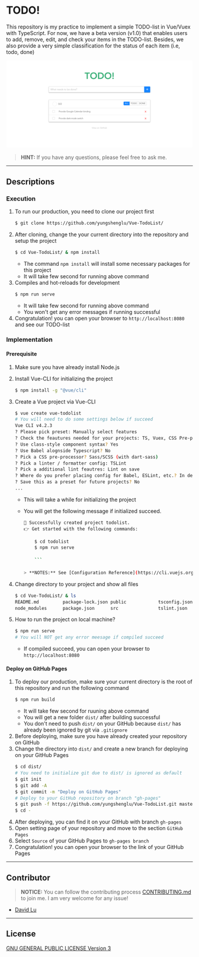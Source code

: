 # TODO!

This repository is my practice to implement a simple TODO-list in Vue/Vuex with TypeScript. For now, we have a beta version (v1.0) that enables users to add, remove, edit, and check your items in the TODO-list. Besides, we also provide a very simple classification for the status of each item (i.e, todo, done)

![](src/assets/TODO!-demo.png)

> **HINT:** If you have any questions, please feel free to ask me.

---

## Descriptions

### Execution

1. To run our production, you need to clone our project first
   ```bash
   $ git clone https://github.com/yungshenglu/Vue-TodoList/
   ```
2. After cloning, change the your current directory into the repository and setup the project
   ```bash
   $ cd Vue-TodoList/ & npm install
   ```
   - The command `npm install` will install some necessary packages for this project
   - It will take few second for running above command
3. Compiles and hot-reloads for development
   ```bash
   $ npm run serve
   ```
   - It will take few second for running above command
   - You won't get any error messages if running successful
4. Congratulation! you can open your browser to `http://localhost:8080` and see our TODO-list

### Implementation

#### Prerequisite

1.  Make sure you have already install Node.js
2.  Install Vue-CLI for initializing the project
    ```bash
    $ npm install -g "@vue/cli"
    ```
3.  Create a Vue project via Vue-CLI

    ```bash
    $ vue create vue-todolist
    # You will need to do some settings below if succeed
    Vue CLI v4.2.3
    ? Please pick preset: Manually select features
    ? Check the feautures needed for your projects: TS, Vuex, CSS Pre-processors, Linter
    ? Use class-style component syntax? Yes
    ? Use Babel alognside Typescript? No
    ? Pick a CSS pre-processor? Sass/SCSS (with dart-sass)
    ? Pick a linter / formatter config: TSLint
    ? Pick a additional lint feautres: Lint on save
    ? Where do you prefer placing config for Babel, ESLint, etc.? In dedicated config files
    ? Save this as a preset for future projects? No
    ...
    ```

    - This will take a while for initializing the project
    - You will get the following message if initialized succeed.

      ````bash
      🎉 Successfully created project todolist.
      👉 Get started with the following commands:

          $ cd todolist
          $ npm run serve

          ```

      > **NOTES:** See [Configuration Reference](https://cli.vuejs.org/config/).
      ````

4.  Change directory to your project and show all files
    ```bash
    $ cd Vue-TodoList/ & ls
    README.md         package-lock.json public            tsconfig.json
    node_modules      package.json      src               tslint.json
    ```
5.  How to run the project on local machine?
    ```bash
    $ npm run serve
    # You will NOT get any error meesage if compiled succeed
    ```
    - If compiled succeed, you can open your browser to `http://localhost:8080`

#### Deploy on GitHub Pages

1. To deploy our production, make sure your current directory is the root of this repository and run the following command
   ```bash
   $ npm run build
   ```
   - It will take few second for ruuning above command
   - You will get a new folder `dist/` after building successful
   - You don't need to push `dist/` on your GitHub because `dist/` has already been ignored by git via `.gitignore`
2. Before deploying, make sure you have already created your repository on GitHub
3. Change the directory into `dist/` and create a new branch for deploying on your GitHub Pages
   ```bash
   $ cd dist/
   # You need to initialize git due to dist/ is ignored as default
   $ git init
   $ git add -A
   $ git commit -m "Deploy on GitHub Pages"
   # Deploy to your GitHub repository on branch "gh-pages"
   $ git push -f https://github.com/yungshenglu/Vue-TodoList.git master:gh-pages
   $ cd -
   ```
4. After deploying, you can find it on your GitHub with branch `gh-pages`
5. Open setting page of your repository and move to the section `GitHub Pages`
6. Select `Source` of your GitHub Pages to `gh-pages branch`
7. Congratulation! you can open your browser to the link of your GitHub Pages

---

## Contributor

> **NOTICE:** You can follow the contributing process [CONTRIBUTING.md](CONTRIBUTING.md) to join me. I am very welcome for any issue!

- [David Lu](https://github.com/yungshenglu)

---

## License

[GNU GENERAL PUBLIC LICENSE Version 3](LICENSE)
